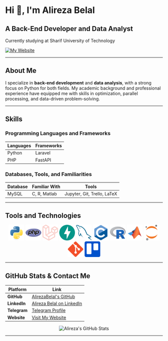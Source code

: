 # Hi 👋, I'm Alireza Belal

## A Back-End Developer and Data Analyst

Currently studying at Sharif University of Technology

[![My Website](https://img.shields.io/badge/My%20Website-Visit-blue?style=for-the-badge)](https://alirezabelal.github.io/)

---

## About Me

I specialize in **back-end development** and **data analysis**, with a strong focus on Python for both fields. My academic background and professional experience have equipped me with skills in optimization, parallel processing, and data-driven problem-solving.

---

## Skills

### Programming Languages and Frameworks

| **Languages** | **Frameworks** |
|---------------|----------------|
| Python        | Laravel        |
| PHP           | FastAPI        |

### Databases, Tools, and Familiarities

| **Database**  | **Familiar With** | **Tools**        |
|---------------|-------------------|------------------|
| MySQL         | C, R, Matlab      | Jupyter, Git, Trello, LaTeX |

---

## Tools and Technologies

<p align="center">
  <img src="https://github.com/devicons/devicon/blob/master/icons/python/python-original.svg" width="50" alt="Python" />
  <img src="https://github.com/devicons/devicon/blob/master/icons/php/php-original.svg" width="50" alt="PHP" />
  <img src="https://github.com/devicons/devicon/blob/master/icons/laravel/laravel-line.svg" width="50" alt="Laravel" />
  <img src="https://github.com/devicons/devicon/blob/master/icons/fastapi/fastapi-original.svg" width="50" alt="FastAPI" />
  <img src="https://github.com/devicons/devicon/blob/master/icons/mysql/mysql-original.svg" width="50" alt="MySQL" />
  <img src="https://github.com/devicons/devicon/blob/master/icons/c/c-original.svg" width="50" alt="C" />
  <img src="https://github.com/devicons/devicon/blob/master/icons/r/r-original.svg" width="50" alt="R" />
  <img src="https://github.com/devicons/devicon/blob/master/icons/matlab/matlab-original.svg" width="50" alt="Matlab" />
  <img src="https://github.com/devicons/devicon/blob/master/icons/jupyter/jupyter-original.svg" width="50" alt="Jupyter" />
  <img src="https://github.com/devicons/devicon/blob/master/icons/git/git-original.svg" width="50" alt="Git" />
  <img src="https://github.com/devicons/devicon/blob/master/icons/trello/trello-plain.svg" width="50" alt="Trello" />
</p>

---

## GitHub Stats & Contact Me

| Platform       | Link                                                                                           |
|----------------|------------------------------------------------------------------------------------------------|
| **GitHub**     | [AlirezaBelal's GitHub](https://github.com/AlirezaBelal)                                       |
| **LinkedIn**   | [Alireza Belal on LinkedIn](https://www.linkedin.com/in/alirezabelal/)                         |
| **Telegram**   | [Telegram Profile](https://t.me/alireza_belal)                                                 |
| **Website**    | [Visit My Website](https://alirezabelal.github.io/)                                            |

<p align="center">
  <img height="180em" src="https://github-readme-stats.vercel.app/api?username=AlirezaBelal&show_icons=true&theme=github_dark&hide_border=true&date_format=M%20j%5B%2C%20Y%5D&&count_private=true&include_all_commits=true" alt="Alireza's GitHub Stats" />
</p>

---
